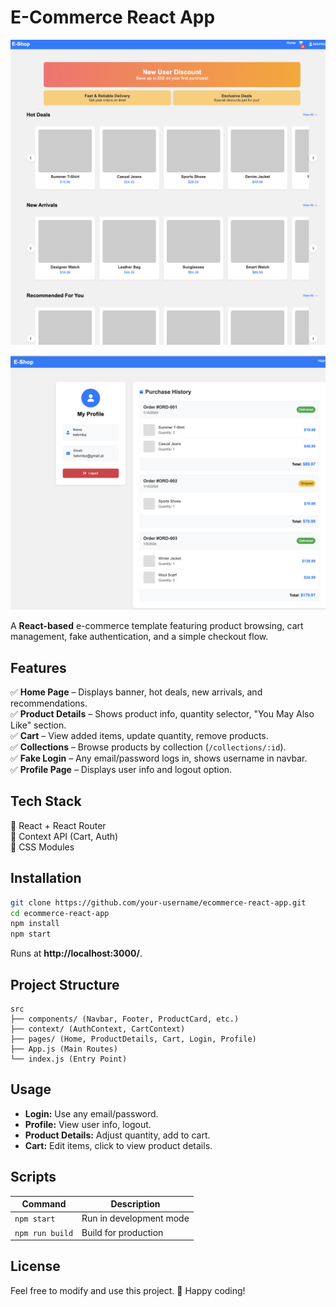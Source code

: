 # E-Commerce React App  

![E-Shop Home](img/home.png)

![E-Shop Profile](img/profile.png)

A **React-based** e-commerce template featuring product browsing, cart management, fake authentication, and a simple checkout flow.  

## Features  
✅ **Home Page** – Displays banner, hot deals, new arrivals, and recommendations.  
✅ **Product Details** – Shows product info, quantity selector, "You May Also Like" section.  
✅ **Cart** – View added items, update quantity, remove products.  
✅ **Collections** – Browse products by collection (`/collections/:id`).  
✅ **Fake Login** – Any email/password logs in, shows username in navbar.  
✅ **Profile Page** – Displays user info and logout option.  

## Tech Stack  
🔹 React + React Router  
🔹 Context API (Cart, Auth)  
🔹 CSS Modules  

## Installation  
```bash
git clone https://github.com/your-username/ecommerce-react-app.git  
cd ecommerce-react-app  
npm install  
npm start  
```
Runs at **http://localhost:3000/**.  

## Project Structure  
```
src  
├── components/ (Navbar, Footer, ProductCard, etc.)  
├── context/ (AuthContext, CartContext)  
├── pages/ (Home, ProductDetails, Cart, Login, Profile)  
├── App.js (Main Routes)  
└── index.js (Entry Point)  
```

## Usage  
- **Login:** Use any email/password.  
- **Profile:** View user info, logout.  
- **Product Details:** Adjust quantity, add to cart.  
- **Cart:** Edit items, click to view product details.  

## Scripts  
| Command          | Description |  
|-----------------|----------------------|  
| `npm start`    | Run in development mode |  
| `npm run build` | Build for production  |  

## License  
Feel free to modify and use this project. 🚀 Happy coding!